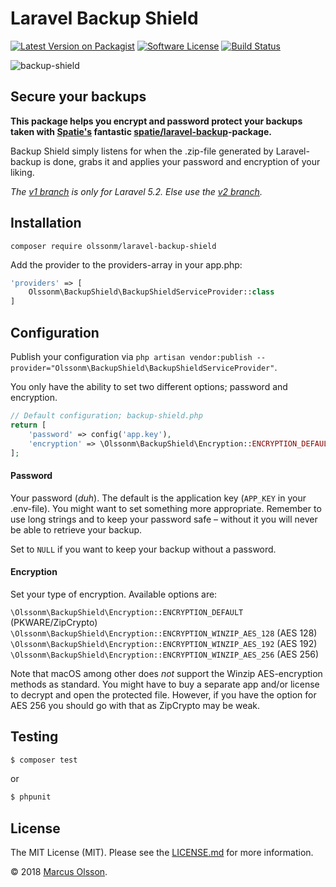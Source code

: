 # Laravel Backup Shield

[![Latest Version on Packagist][ico-version]][link-packagist]
[![Software License][ico-license]](LICENSE.md)
[![Build Status][ico-travis]][link-travis]

![backup-shield](https://user-images.githubusercontent.com/907114/40528727-3df1dbcc-5ff2-11e8-99d1-7c4c3340ce13.jpg)


## Secure your backups

**This package helps you encrypt and password protect your backups taken with [Spatie's](https://github.com/spatie) fantastic [spatie/laravel-backup](https://github.com/spatie/laravel-backup)-package.**

Backup Shield simply listens for when the .zip-file generated by Laravel-backup is done, grabs it and applies your password and encryption of your liking.

*The [v1 branch](/olssonm/laravel-backup-shield/tree/v1) is only for Laravel 5.2. Else use the [v2 branch](/olssonm/laravel-backup-shield/tree/v2).*

## Installation

`composer require olssonm/laravel-backup-shield`

Add the provider to the providers-array in your app.php:

```php
'providers' => [
    Olssonm\BackupShield\BackupShieldServiceProvider::class
]
```

## Configuration

Publish your configuration via `php artisan vendor:publish --provider="Olssonm\BackupShield\BackupShieldServiceProvider"`.

You only have the ability to set two different options; password and encryption.

```php
// Default configuration; backup-shield.php
return [
    'password' => config('app.key'),
    'encryption' => \Olssonm\BackupShield\Encryption::ENCRYPTION_DEFAULT
];
```

#### Password

Your password (*duh*). The default is the application key (`APP_KEY` in your .env-file). You might want to set something more appropriate. Remember to use long strings and to keep your password safe – without it you will never be able to retrieve your backup.

Set to `NULL` if you want to keep your backup without a password.

#### Encryption

Set your type of encryption. Available options are:

`\Olssonm\BackupShield\Encryption::ENCRYPTION_DEFAULT` (PKWARE/ZipCrypto)  
`\Olssonm\BackupShield\Encryption::ENCRYPTION_WINZIP_AES_128` (AES 128)  
`\Olssonm\BackupShield\Encryption::ENCRYPTION_WINZIP_AES_192` (AES 192)  
`\Olssonm\BackupShield\Encryption::ENCRYPTION_WINZIP_AES_256` (AES 256)  

Note that macOS among other does *not* support the Winzip AES-encryption methods as standard. You might have to buy a separate app and/or license to decrypt and open the protected file. However, if you have the option for AES 256 you should go with that as ZipCrypto may be weak.

## Testing

``` bash
$ composer test
```

or

``` bash
$ phpunit
```

## License

The MIT License (MIT). Please see the [LICENSE.md](LICENSE.md) for more information.

© 2018 [Marcus Olsson](https://marcusolsson.me).

[ico-version]: https://img.shields.io/packagist/v/olssonm/laravel-backup-shield.svg?style=flat-square
[ico-license]: https://img.shields.io/badge/license-MIT-brightgreen.svg?style=flat-square
[ico-travis]: https://img.shields.io/travis/olssonm/laravel-backup-shield/master.svg?style=flat-square
[ico-downloads]: https://img.shields.io/packagist/dt/olssonm/laravel-backup-shield.svg?style=flat-square
[link-packagist]: https://packagist.org/packages/olssonm/laravel-backup-shield
[link-travis]: https://travis-ci.org/olssonm/laravel-backup-shield

